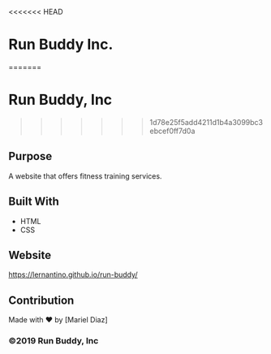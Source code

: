 <<<<<<< HEAD
# Run Buddy Inc.
=======
# Run Buddy, Inc
>>>>>>> 1d78e25f5add4211d1b4a3099bc3ebcef0ff7d0a

## Purpose
A website that offers fitness training services. 

## Built With
* HTML
* CSS

## Website
https://lernantino.github.io/run-buddy/

## Contribution
Made with ❤️ by [Mariel Diaz]

### ©️2019 Run Buddy, Inc 
